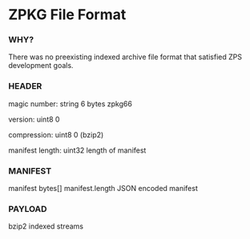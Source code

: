 ZPKG File Format
================

### WHY?

There was no preexisting indexed archive file format that satisfied ZPS development goals.

### HEADER

magic number:         string  6 bytes           zpkg66

version:              uint8                     0

compression:          uint8                     0 (bzip2)

manifest length:      uint32                    length of manifest

### MANIFEST

manifest              bytes[] manifest.length   JSON encoded manifest

### PAYLOAD

bzip2 indexed streams